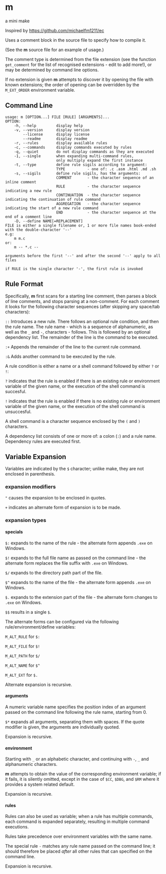 # m

a mini make

Inspired by https://github.com/michaelfm1211/ec

Uses a comment block in the source file to specify how to compile it.

(See the **m** source file for an example of usage.)

The comment type is determined from the file extension (see the function `get_comment` for the list of recognised extensions - edit to add more!), or may be determined by command line options.

If no extension is given **m** attempts to discover it by opening the file with known extensions; the order of opening can be overridden by the `M_EXT_ORDER` environment variable.

## Command Line

```
usage: m [OPTION...] FILE [RULE] [ARGUMENTS]...
OPTION:
	-h, --help         display help
	-v, --version      display version
	    --license      display license
	    --readme       display readme
	-r, --rules        display available rules
	-c, --commands     display commands executed by rules
	-q, --quiet        do not display commands as they are executed
	-1, --single       when expanding multi-command rules,
	                   only multiply expand the first instance
	-t, --type         define rule sigils according to argument:
	                   TYPE          - one of: .c .asm .html .md .sh
	-s, --sigils       define rule sigils, has the arguments:
	                   COMMENT       - the character sequence of an inline comment
	                   RULE          - the character sequence indicating a new rule
	                   CONTINUATION  - the character sequence indicating the continuation of rule command
	                   AGGREGATION   - the character sequence indicating the start of a new rule command
	                   END           - the character sequence at the end of a comment line
	-D, --define NAME[=REPLACEMENT]
FILE is either a single filename or, 1 or more file names book-ended with the double-character '--'
e.g:
	m m.c
or:
	m -- *.c --

arguments before the first '--' and after the second '--' apply to all files

if RULE is the single character '-', the first rule is invoked
```

## Rule Format

Specifically, **m** first scans for a starting line comment, then parses a block of line comments, and stops parsing at a non-comment. For each comment it looks for the following character sequences (after skipping any space/tab characters):

`::` Introduces a new rule. There follows an optional rule condition, and then the rule name. The rule name - which is a sequence of alphanumeric, as well as the `_` and `-`, characters - follows. This is followed by an optional dependency list. The remainder of the line is the command to be executed.

`:+` Appends the remainder of the line to the current rule command.

`:&` Adds another command to be executed by the rule.

A rule condition is either a name or a shell command followed by either `?` or `!`:

`?` indicates that the rule is enabled if there is an existing rule or environment variable of the given name, or the execution of the shell command is succesful.

`!` indicates that the rule is enabled if there is no existing rule or environment variable of the given name, or the execution of the shell command is unsuccesful.

A shell command is a character sequence enclosed by the `(` and `)` characters.

A dependency list consists of one or more of: a colon (`:`) and a rule name. Dependency rules are executed first.

## Variable Expansion

Variables are indicated by the `$` character; unlike make, they are not enclosed in parenthesis.

### expansion modifiers

`"` causes the expansion to be enclosed in quotes.

`+` indicates an alternate form of expansion is to be made.

### expansion types

#### specials

`$:` expands to the name of the rule - the alternate form appends `.exe` on Windows.

`$!` expands to the full file name as passed on the command line - the alternate form replaces the file suffix with `.exe` on Windows.

`$/` expands to the directory path part of the file.

`$^` expands to the name of the file - the alternate form appends `.exe` on Windows.

`$.` expands to the extension part of the file - the alternate form changes to `.exe` on Windows.

`$$` results in a single `$`.

The alternate forms can be configured via the following rule/environment/define variables:

`M_ALT_RULE` for `$:`

`M_ALT_FILE` for `$!`

`M_ALT_PATH` for `$/`

`M_ALT_NAME` for `$^`

`M_ALT_EXT` for `$.`

Alternate expansion is recursive.

#### arguments

A numeric variable name specifies the position index of an argument passed on the command line following the rule name, starting from 0.

`$*` expands all arguments, separating them with spaces. If the quote modifier is given, the arguments are individually quoted.

Expansion is recursive.

#### environment

Starting with `_` or an alphabetic character, and continuing with `-`, `_` and alphanumeric characters.

**m** attempts to obtain the value of the corresponding environment variable; if it fails, it is silently omitted, except in the case of `$CC`, `$DBG`, and `$RM` where it provides a system related default.

Expansion is recursive.

#### rules

Rules can also be used as variable; when a rule has multiple commands, each command is expanded separately, resulting in multiple command executions.

Rules take precedence over environment variables with the same name.

The special rule `-` matches any rule name passed on the command line; it should therefore be placed _after_ all other rules that can specified on the command line.

Expansion is recursive.
